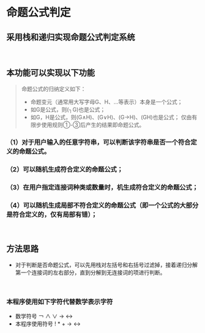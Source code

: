 # 命题公式判定

## 采用栈和递归实现命题公式判定系统
<br>

## 本功能可以实现以下功能
>  命题公式的归纳定义如下：
> - 命题变元（通常用大写字母G、H、…等表示）本身是一个公式；
> - 如G是公式，则(┐G)也是公式；
> - 如G，H是公式，则(G∧H)、(G∨H)、(G→H)、(GH)也是公式；
> 仅由有限步使用规则①-③后产生的结果即命题公式。


### （1）对于用户输入的任意字符串，可以判断该字符串是否一个符合定义的命题公式。
### （2）可以随机生成符合定义的命题公式；
### （3）在用户指定连接词种类或数量时，机生成符合定义的命题公式；
### （4）可以随机生成局部不符合定义的命题公式（即一个公式的大部分是符合定义的，仅有局部有错）；

<br>

## 方法思路
- 对于判断是否命题公式，可以先用栈对左括号和右括号过滤掉，接着递归分解第一个连接词的左右部分，直到分解到无连接词的项进行判断。

<br>

### 本程序使用如下字符代替数学表示字符
- 数学符号        ￢    ∧    ∨     →     ↔
- 本程序使用符号   !     *     +    ->    <->

